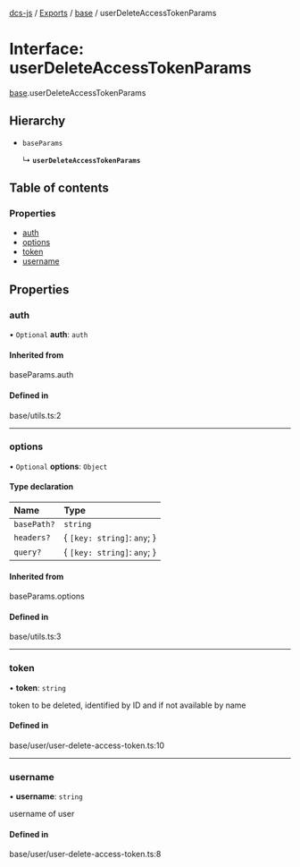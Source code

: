 [dcs-js](../README.md) / [Exports](../modules.md) / [base](../modules/base.md) / userDeleteAccessTokenParams

# Interface: userDeleteAccessTokenParams

[base](../modules/base.md).userDeleteAccessTokenParams

## Hierarchy

- `baseParams`

  ↳ **`userDeleteAccessTokenParams`**

## Table of contents

### Properties

- [auth](base.userDeleteAccessTokenParams.md#auth)
- [options](base.userDeleteAccessTokenParams.md#options)
- [token](base.userDeleteAccessTokenParams.md#token)
- [username](base.userDeleteAccessTokenParams.md#username)

## Properties

### <a id="auth" name="auth"></a> auth

• `Optional` **auth**: `auth`

#### Inherited from

baseParams.auth

#### Defined in

base/utils.ts:2

___

### <a id="options" name="options"></a> options

• `Optional` **options**: `Object`

#### Type declaration

| Name | Type |
| :------ | :------ |
| `basePath?` | `string` |
| `headers?` | { `[key: string]`: `any`;  } |
| `query?` | { `[key: string]`: `any`;  } |

#### Inherited from

baseParams.options

#### Defined in

base/utils.ts:3

___

### <a id="token" name="token"></a> token

• **token**: `string`

token to be deleted, identified by ID and if not available by name

#### Defined in

base/user/user-delete-access-token.ts:10

___

### <a id="username" name="username"></a> username

• **username**: `string`

username of user

#### Defined in

base/user/user-delete-access-token.ts:8
